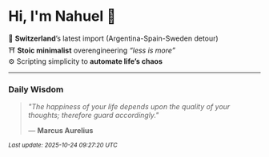 # Hi, I'm Nahuel :tiger:

📍 **Switzerland**’s latest import (Argentina-Spain-Sweden detour)  
⛩️ **Stoic minimalist** overengineering *“less is more”*  
⚙️ Scripting simplicity to **automate life’s chaos**

---

### Daily Wisdom
> _"The happiness of your life depends upon the quality of your thoughts; therefore guard accordingly."_  
>
> — **Marcus Aurelius**

<sub>*Last update: 2025-10-24 09:27:20 UTC*</sub>

